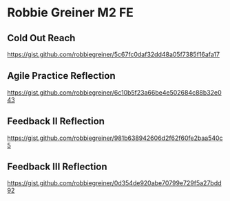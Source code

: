 # Robbie Greiner M2 FE

## Cold Out Reach 
https://gist.github.com/robbiegreiner/5c67fc0daf32dd48a05f7385f16afa17

## Agile Practice Reflection

https://gist.github.com/robbiegreiner/6c10b5f23a66be4e502684c88b32e043

## Feedback II Reflection

https://gist.github.com/robbiegreiner/981b638942606d2f62f60fe2baa540c5

## Feedback III Reflection

https://gist.github.com/robbiegreiner/0d354de920abe70799e729f5a27bdd92
